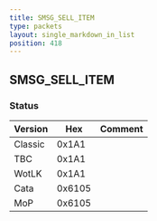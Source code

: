 ```yaml
---
title: SMSG_SELL_ITEM
type: packets
layout: single_markdown_in_list
position: 418
---
```


## SMSG_SELL_ITEM

### Status

Version    | Hex        | Comment
---------- | ---------- | ---------- 
Classic    | 0x1A1      | 
TBC        | 0x1A1      | 
WotLK      | 0x1A1      | 
Cata       | 0x6105     | 
MoP        | 0x6105     | 